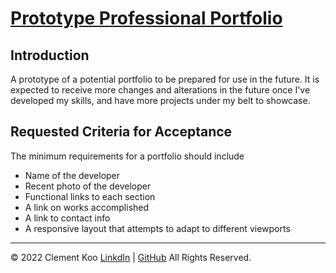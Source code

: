 # [Prototype Professional Portfolio][portfolio]

## Introduction

A prototype of a potential portfolio to be prepared for use in the future. It is expected to receive more changes and alterations in the future once I've developed my skills, and have more projects under my belt to showcase.

## Requested Criteria for Acceptance

The minimum requirements for a portfolio should include
* Name of the developer
* Recent photo of the developer
* Functional links to each section
* A link on works accomplished
* A link to contact info
* A responsive layout that attempts to adapt to different viewports

[portfolio]:https://c-k999.github.io/proto-professional-portfolio/




---

© 2022 Clement Koo
[LinkdIn](https://www.linkedin.com/in/clement-t-k-459322138/) |
[GitHub](https://github.com/C-K999) All Rights Reserved.